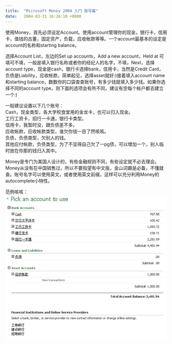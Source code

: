 ```yaml
---
title:  "Microsoft Money 2004 入门 账号篇"
date:   2004-03-31 16:26:10 +0800
---
```


使用Money，首先必须设定Account。使用account管理你的现金，银行卡，信用卡，值钱的古董，固定资产，负载，应收帐款等等。一个account最基本的设定是account的名称和starting balance。  

选择Account List，左边的Set up accounts，Add a new account，Held at 可填可不填，一般是填入银行名称或者你的经纪人的名字，不填，Next，选择account type，现金是cash，银行卡选择bank，信用卡，当然是Credit Card，负债是Liability，应收帐款，简单起见，选择asset就好:)接着填入account name和starting balance，数数你的口袋查查账号，有多少钱就填入多少钱。如果你选择不同的account type，则下面的选项会有所不同，建议有空每个帐户都去建立一个:)  

一般建议设置以下几个账号：  
Cash，现金类型，各大学校食堂用的金龙卡，也可以归入现金。  
工行工资卡，招行一卡通，银行卡类型。  
信用卡，我暂时没，跟负债差不多。  
应收帐款，应收帐款类型，谁欠你钱一目了然咳咳。  
负债，负债类型，欠别人的钱。  
其他应付帐款，负债类型，为了不显得自己欠了一pg债，可以增加一个，别人临时放在你那的钱归入其中。  

Money是专门为美国人设计的，有些金融规则不同，有些设定就不必去理会。Money从没有在中国销售过，所以不要指望有中文版，金山词霸是必备，不懂就查。账号名字可以使用英文，或者使用英文前缀，这样可以充分利用Money的autocomplete小特性。  

范例咳咳：  
![](/images/2011/money/account.gif)  

